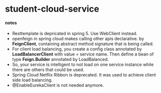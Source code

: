 # student-cloud-service

#### notes
- Resttemplate is depricated in spring 5. Use WebClient instead.
- openfeign in spring cloud makes calling other apis declarative. by **FeignClient**, containing abstract method signature that is being called.
- For client load balancing, you create a config class annotated by **LoadBalancerClient** with value = service name. Then define a bean of type **Feign.Builder** annotated by LoadBalanced.
- So, your service is intelligent to not load on one service instance while there are others that could be used.
- Spring Cloud Netflix Ribbon is deprecated. It was used to achieve client side load balancing.
- @EnableEurekaClient is not needed anymore.
